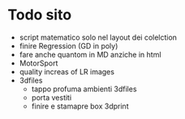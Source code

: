 # Todo sito
- script matematico solo nel layout dei colelction
- finire Regression (GD in poly)
- fare anche quantom in MD anziche in html
- MotorSport
- quality increas of LR images
- 3dfiles
    - tappo profuma ambienti 3dfiles
    - porta vestiti
    - finire e stamapre box 3dprint